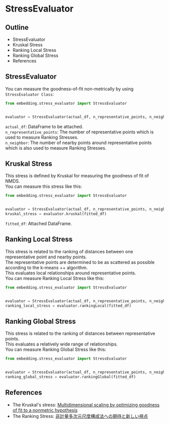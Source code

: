 # StressEvaluator

## Outline
- StressEvaluator
- Kruskal Stress
- Ranking Local Stress
- Ranking Global Stress
- References

## StressEvaluator
You can measure the goodness-of-fit non-metrically by using `StressEvaluator Class`:
```python
from embedding.stress_evaluator import StressEvaluator


evaluator = StressEvaluator(actual_df, n_representative_points, n_neighbors)
```
`actual_df`: DataFrame to be attached.    
`n_representative_points`: The number of representative points which is used to measure Ranking Stresses.  
`n_neighbor`: The number of nearby points around representative points which is also used to measure Ranking Stresses.  

## Kruskal Stress
This stress is defined by Kruskal for measuring the goodness of fit of NMDS.  
You can measure this stress like this:
```python
from embedding.stress_evaluator import StressEvaluator


evaluator = StressEvaluator(actual_df, n_representative_points, n_neighbors)
kruskal_stress = evaluator.kruskal(fitted_df)
```
`fitted_df`: Attached DataFrame.  

## Ranking Local Stress
This stress is related to the ranking of distances between one representative point and nearby points.  
The representative points are determined to be as scattered as possible according to the k-means ++ algorithm.  
This evaluates local relationships around representative points.  
You can measure Ranking Local Stress like this:
```python
from embedding.stress_evaluator import StressEvaluator


evaluator = StressEvaluator(actual_df, n_representative_points, n_neighbors)
ranking_local_stress = evaluator.rankingLocal(fitted_df)
```

## Ranking Global Stress
This stress is related to the ranking of distances between representative points.  
This evaluates a relatively wide range of relationships.     
You can measure Ranking Global Stress like this:
```python
from embedding.stress_evaluator import StressEvaluator


evaluator = StressEvaluator(actual_df, n_representative_points, n_neighbors)
ranking_global_stress = evaluator.rankingGlobal(fitted_df)
```

## References
- The Kruskal's stress: [Multidimensional scaling by optimizing goodness of fit to a nonmetric hypothesis](https://link.springer.com/article/10.1007/BF02289565)  
- The Ranking Stress: [非計量多次元尺度構成法への期待と新しい視点](https://www.ism.ac.jp/editsec/toukei/pdf/49-1-133.pdf)
